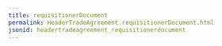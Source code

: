 ```yaml
---
title: requisitionerDocument
permalink: HeaderTradeAgreement.requisitionerDocument.html
jsonid: headertradeagreement_requisitionerdocument
---
```

